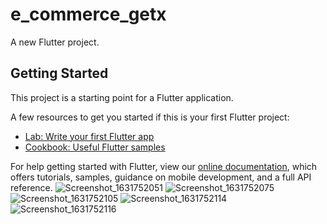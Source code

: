 # e_commerce_getx

A new Flutter project.

## Getting Started

This project is a starting point for a Flutter application.

A few resources to get you started if this is your first Flutter project:

- [Lab: Write your first Flutter app](https://flutter.dev/docs/get-started/codelab)
- [Cookbook: Useful Flutter samples](https://flutter.dev/docs/cookbook)

For help getting started with Flutter, view our
[online documentation](https://flutter.dev/docs), which offers tutorials,
samples, guidance on mobile development, and a full API reference.
![Screenshot_1631752051](https://user-images.githubusercontent.com/83196077/133530255-93b6759d-3a1d-43e3-990b-2e523648118a.png)
![Screenshot_1631752075](https://user-images.githubusercontent.com/83196077/133530260-f7918833-1de3-4261-b17a-e7384f4c7968.png)
![Screenshot_1631752105](https://user-images.githubusercontent.com/83196077/133530270-410ce3f6-317a-4d90-8144-66a1863d8aab.png)
![Screenshot_1631752114](https://user-images.githubusercontent.com/83196077/133530276-694f79e7-8120-4a77-8122-de9811d07567.png)
![Screenshot_1631752116](https://user-images.githubusercontent.com/83196077/133530279-faa71201-57ea-42b2-8be5-733cf2af5e7e.png)
